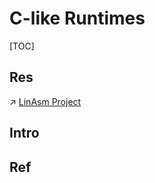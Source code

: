 # C-like Runtimes

[TOC]



## Res
  ↗ [LinAsm Project](../../../../🥷🏼%20Operating%20System%20(Tech)/📟%20OS%20Level%20Programming/😴%20OS%20Level%20Libs%20&%20Runtime/LinAsm%20Project/LinAsm%20Project.md)


## Intro


## Ref


